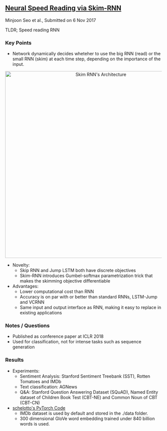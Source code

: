 ## [Neural Speed Reading via Skim-RNN](https://arxiv.org/abs/1711.02085)
Minjoon Seo et al., Submitted on 6 Nov 2017

TLDR; Speed reading RNN

### Key Points
* Network dynamically decides wheteher to use the big RNN (read) or the small RNN (skim) at each time step, depending on the importance of the input.
<p align="center">
<img src="https://github.com/gcunhase/PaperNotes/blob/master/notes/imgs/skim_rnn.png" width="600" alt="Skim RNN's Architecture">
</p>

* Novelty:
  * Skip RNN and Jump LSTM both have discrete objectives
  * Skim-RNN introduces Gumbel-softmax parametrization trick that makes the skimming objective differentiable
* Advantages:
  * Lower computational cost than RNN
  * Accuracy is on par with or better than standard RNNs, LSTM-Jump and VCRNN
  * Same input and output interface as RNN, making it easy to replace in existing applications

### Notes / Questions
* Published as conference paper at ICLR 2018
* Used for classification, not for intense tasks such as sequence generation

### Results
* Experiments:
  * Sentiment Analysis: Stanford Sentiment Treebank (SST), Rotten Tomatoes and IMDb
  * Text classification: AGNews
  * Q&A: Stanford Question Answering Dataset (SQuAD), Named Entity dataset of Children Book Test (CBT-NE) and Common Noun of CBT (CBT-CN)
* [schelotto's PyTorch Code](https://github.com/schelotto/Neural_Speed_Reading_via_Skim-RNN_PyTorch)
  * IMDb dataset is used by default and stored in the ./data folder.
  * 300 dimensional GloVe word embedding trained under 840 billion words is used.

